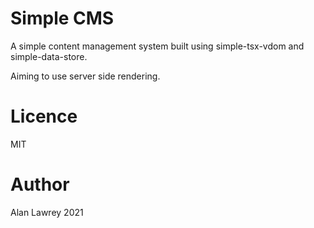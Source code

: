 # Simple CMS

A simple content management system built using simple-tsx-vdom and simple-data-store.

Aiming to use server side rendering.

# Licence

MIT

# Author

Alan Lawrey 2021